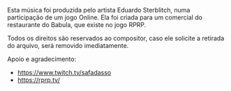 Esta música foi produzida pelo artista Eduardo Sterblitch, numa participação de um jogo Online.
Ela foi criada para um comercial do restaurante do Babula, que existe no jogo RPRP.

Todos os direitos são reservados ao compositor, caso ele solicite a retirada do arquivo, será removido imediatamente.

Apoio e agradecimento:
- https://www.twitch.tv/safadasso
- https://rprp.tv/
